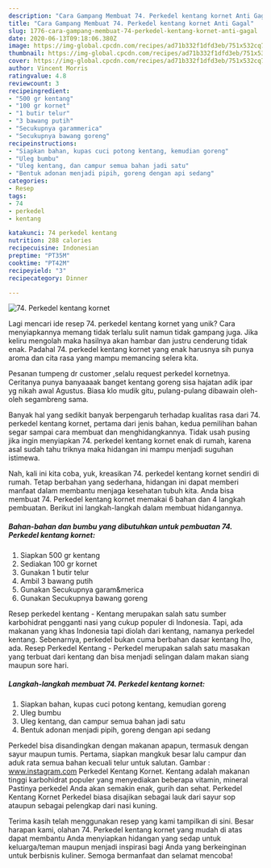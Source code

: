 ```yaml
---
description: "Cara Gampang Membuat 74. Perkedel kentang kornet Anti Gagal"
title: "Cara Gampang Membuat 74. Perkedel kentang kornet Anti Gagal"
slug: 1776-cara-gampang-membuat-74-perkedel-kentang-kornet-anti-gagal
date: 2020-06-13T09:18:06.380Z
image: https://img-global.cpcdn.com/recipes/ad71b332f1dfd3eb/751x532cq70/74-perkedel-kentang-kornet-foto-resep-utama.jpg
thumbnail: https://img-global.cpcdn.com/recipes/ad71b332f1dfd3eb/751x532cq70/74-perkedel-kentang-kornet-foto-resep-utama.jpg
cover: https://img-global.cpcdn.com/recipes/ad71b332f1dfd3eb/751x532cq70/74-perkedel-kentang-kornet-foto-resep-utama.jpg
author: Vincent Morris
ratingvalue: 4.8
reviewcount: 3
recipeingredient:
- "500 gr kentang"
- "100 gr kornet"
- "1 butir telur"
- "3 bawang putih"
- "Secukupnya garammerica"
- "Secukupnya bawang goreng"
recipeinstructions:
- "Siapkan bahan, kupas cuci potong kentang, kemudian goreng"
- "Uleg bumbu"
- "Uleg kentang, dan campur semua bahan jadi satu"
- "Bentuk adonan menjadi pipih, goreng dengan api sedang"
categories:
- Resep
tags:
- 74
- perkedel
- kentang

katakunci: 74 perkedel kentang 
nutrition: 288 calories
recipecuisine: Indonesian
preptime: "PT35M"
cooktime: "PT42M"
recipeyield: "3"
recipecategory: Dinner

---
```



![74. Perkedel kentang kornet](https://img-global.cpcdn.com/recipes/ad71b332f1dfd3eb/751x532cq70/74-perkedel-kentang-kornet-foto-resep-utama.jpg)

Lagi mencari ide resep 74. perkedel kentang kornet yang unik? Cara menyiapkannya memang tidak terlalu sulit namun tidak gampang juga. Jika keliru mengolah maka hasilnya akan hambar dan justru cenderung tidak enak. Padahal 74. perkedel kentang kornet yang enak harusnya sih punya aroma dan cita rasa yang mampu memancing selera kita.

Pesanan tumpeng dr customer ,selalu request perkedel kornetnya. Ceritanya punya banyaaaak banget kentang goreng sisa hajatan adik ipar yg nikah awal Agustus. Biasa klo mudik gitu, pulang-pulang dibawain oleh-oleh segambreng sama.

Banyak hal yang sedikit banyak berpengaruh terhadap kualitas rasa dari 74. perkedel kentang kornet, pertama dari jenis bahan, kedua pemilihan bahan segar sampai cara membuat dan menghidangkannya. Tidak usah pusing jika ingin menyiapkan 74. perkedel kentang kornet enak di rumah, karena asal sudah tahu triknya maka hidangan ini mampu menjadi suguhan istimewa.


Nah, kali ini kita coba, yuk, kreasikan 74. perkedel kentang kornet sendiri di rumah. Tetap berbahan yang sederhana, hidangan ini dapat memberi manfaat dalam membantu menjaga kesehatan tubuh kita. Anda bisa membuat 74. Perkedel kentang kornet memakai 6 bahan dan 4 langkah pembuatan. Berikut ini langkah-langkah dalam membuat hidangannya.

<!--inarticleads1-->

##### Bahan-bahan dan bumbu yang dibutuhkan untuk pembuatan 74. Perkedel kentang kornet:

1. Siapkan 500 gr kentang
1. Sediakan 100 gr kornet
1. Gunakan 1 butir telur
1. Ambil 3 bawang putih
1. Gunakan Secukupnya garam&amp;merica
1. Gunakan Secukupnya bawang goreng


Resep perkedel kentang - Kentang merupakan salah satu sumber karbohidrat pengganti nasi yang cukup populer di Indonesia. Tapi, ada makanan yang khas Indonesia tapi diolah dari kentang, namanya perkedel kentang. Sebenarnya, perkedel bukan cuma berbahan dasar kentang lho, ada. Resep Perkedel Kentang - Perkedel merupakan salah satu masakan yang terbuat dari kentang dan bisa menjadi selingan dalam makan siang maupun sore hari. 

<!--inarticleads2-->

##### Langkah-langkah membuat 74. Perkedel kentang kornet:

1. Siapkan bahan, kupas cuci potong kentang, kemudian goreng
1. Uleg bumbu
1. Uleg kentang, dan campur semua bahan jadi satu
1. Bentuk adonan menjadi pipih, goreng dengan api sedang


Perkedel bisa disandingkan dengan makanan apapun, termasuk dengan sayur maupun tumis. Pertama, siapkan mangkuk besar lalu campur dan aduk rata semua bahan kecuali telur untuk salutan. Gambar : www.instagram.com Perkedel Kentang Kornet. Kentang adalah makanan tinggi karbohidrat populer yang menyediakan beberapa vitamin, mineral Pastinya perkedel Anda akan semakin enak, gurih dan sehat. Perkedel Kentang Kornet Perkedel biasa disajikan sebagai lauk dari sayur sop ataupun sebagai pelengkap dari nasi kuning. 

Terima kasih telah menggunakan resep yang kami tampilkan di sini. Besar harapan kami, olahan 74. Perkedel kentang kornet yang mudah di atas dapat membantu Anda menyiapkan hidangan yang sedap untuk keluarga/teman maupun menjadi inspirasi bagi Anda yang berkeinginan untuk berbisnis kuliner. Semoga bermanfaat dan selamat mencoba!
